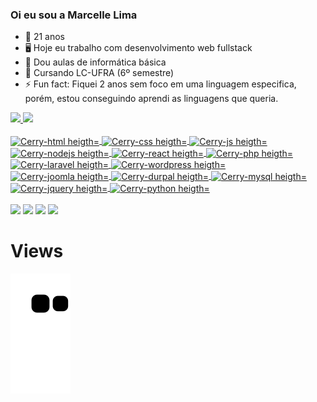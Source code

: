### Oi eu sou a Marcelle Lima
- 🔭 21 anos
- 🖥️ Hoje eu trabalho com desenvolvimento web fullstack 
- 🥇 Dou aulas de informática básica 
- 🌱 Cursando LC-UFRA (6º semestre)
- ⚡ Fun fact: Fiquei 2 anos sem foco em uma linguagem especifica, porém, estou conseguindo aprendi as linguagens que queria.

<div>
  <a href="https://github.com/Cerry0101">
  <img height="180em" src="https://github-readme-stats.vercel.app/api?username=cerry0101&show_icons=true&theme=dracula&include_all_commits=true&count_private=true"/>
  <img height="180em" src="https://github-readme-stats.vercel.app/api/top-langs/?username=cerry0101&layout=compact&langs_count=16&theme=dracula"/>
</div>

<div style="display: inline_block"><br> 
  <img align="center" alt="Cerry-html heigth="30" width="40" src="https://cdn.jsdelivr.net/gh/devicons/devicon/icons/html5/html5-original.svg" />
  <img align="center" alt="Cerry-css heigth="30" width="40"  src="https://cdn.jsdelivr.net/gh/devicons/devicon/icons/css3/css3-original.svg" />
  <img align="center" alt="Cerry-js heigth="30" width="40"  src="https://cdn.jsdelivr.net/gh/devicons/devicon/icons/javascript/javascript-original.svg" />
  <img align="center" alt="Cerry-nodejs heigth="30" width="40"  src="https://cdn.jsdelivr.net/gh/devicons/devicon/icons/nodejs/nodejs-original.svg" />
  <img align="center" alt="Cerry-react heigth="30" width="40"  src="https://cdn.jsdelivr.net/gh/devicons/devicon/icons/react/react-original.svg" />
  <img align="center" alt="Cerry-php heigth="30" width="40"  src="https://cdn.jsdelivr.net/gh/devicons/devicon/icons/php/php-original.svg" />
  <img align="center" alt="Cerry-laravel heigth="30" width="40" src="https://cdn.jsdelivr.net/gh/devicons/devicon/icons/laravel/laravel-plain.svg" />
  <img align="center" alt="Cerry-wordpress heigth="30" width="40"  src="https://cdn.jsdelivr.net/gh/devicons/devicon/icons/wordpress/wordpress-original.svg" />
  <img align="center" alt="Cerry-joomla heigth="30" width="40"  src="https://cdn-icons-png.flaticon.com/512/5969/5969117.png" />
  <img align="center" alt="Cerry-durpal heigth="30" width="40"  src="https://cdn.jsdelivr.net/gh/devicons/devicon/icons/drupal/drupal-original.svg" />
  <img align="center" alt="Cerry-mysql heigth="30" width="40"  src="https://cdn.jsdelivr.net/gh/devicons/devicon/icons/mysql/mysql-original.svg" />
  <img align="center" alt="Cerry-jquery heigth="30" width="40"  src="https://cdn.jsdelivr.net/gh/devicons/devicon/icons/jquery/jquery-original.svg" />
  <img align="center" alt="Cerry-python heigth="30" width="40"  src="https://cdn.jsdelivr.net/gh/devicons/devicon/icons/python/python-original.svg" />
                                                                                                                                                   
</div>
<br>
<div>
  <a href="https://www.linkedin.com/in/marcelle-lima-a61384190/" target="_blank"><img src="https://img.shields.io/badge/LinkedIn-0077B5?style=for-the-badge&logo=linkedin&logoColor=white" target="_blank"></a>
  <a href="https://www.facebook.com/marcela.hyuuga.1654/" target="_blank"><img src="https://img.shields.io/badge/Facebook-1877F2?style=for-the-badge&logo=facebook&logoColor=white" target="_blank"></a>         
  <a href="https://www.instagram.com/marcelle0101/" target="_blank"><img src="https://img.shields.io/badge/Instagram-E4405F?style=for-the-badge&logo=instagram&logoColor=white" target="_blank"></a> 
  <a href="https://www.instagram.com/cerry0101/" target="_blank"><img src="https://img.shields.io/badge/Instagram-E4405F?style=for-the-badge&logo=instagram&logoColor=white" target="_blank"></a>
  
</div>

<h1>Views</h1>

                                                                                
![Snake animation](https://github.com/cerry0101/cerry0101/blob/output/github-contribution-grid-snake.svg)

</div>
